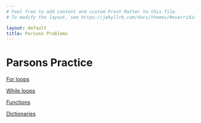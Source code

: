 ```yaml
---
# Feel free to add content and custom Front Matter to this file.
# To modify the layout, see https://jekyllrb.com/docs/themes/#overriding-theme-defaults

layout: default
title: Parsons Problems
---
```

# Parsons Practice

[For loops](./parsons/for-loops.html)

[While loops](./parsons/while_loops.html)

[Functions](./parsons/functions.html)

[Dictionaries](./parsons/dictionaries.html)


